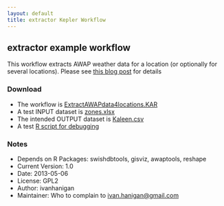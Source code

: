 ```yaml
---
layout: default
title: extractor Kepler Workflow
---
```


## extractor example workflow
This workflow extracts AWAP weather data for a location (or optionally for several locations).
Please see [this blog post](http://swish-climate-impact-assessment.github.io/2013/05/extract-awap-data-4-locations/) for details

### Download
* The workflow is [ExtractAWAPdata4locations.KAR](/tools/ExtractAWAPdata4locations/ExtractAWAPdata4locations.kar)
* A test INPUT dataset is [zones.xlsx](/tools/ExtractAWAPdata4locations/zones.xlsx)
* The intended OUTPUT dataset is [Kaleen.csv](/tools/ExtractAWAPdata4locations/Kaleen.csv)
* A test [R script for debugging](/tools/ExtractAWAPdata4locations/ExtractAWAPdata4locations.r)


### Notes
* Depends on R Packages:   swishdbtools, gisviz, awaptools, reshape
* Current Version:  1.0
* Date: 	2013-05-06
* License: 	GPL2
* Author: ivanhanigan
* Maintainer: Who to complain to <ivan.hanigan@gmail.com>

